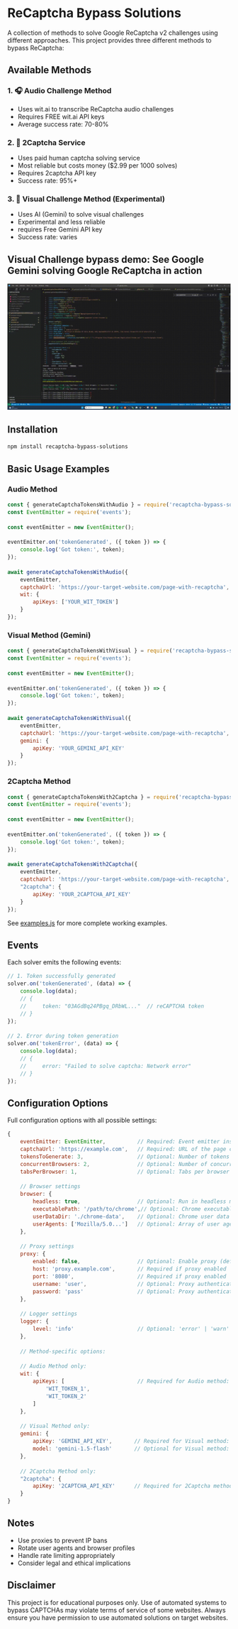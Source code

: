 # ReCaptcha Bypass Solutions

A collection of methods to solve Google ReCaptcha v2 challenges using different approaches. This project provides three different methods to bypass ReCaptcha:

## Available Methods

### 1. 🎧 Audio Challenge Method 
- Uses wit.ai to transcribe ReCaptcha audio challenges
- Requires FREE wit.ai API keys
- Average success rate: 70-80%

### 2. 👥 2Captcha Service
- Uses paid human captcha solving service
- Most reliable but costs money ($2.99 per 1000 solves)
- Requires 2captcha API key
- Success rate: 95%+

### 3. 🤖 Visual Challenge Method (Experimental)
- Uses AI (Gemini) to solve visual challenges
- Experimental and less reliable
- requires Free Gemini API key
- Success rate: varies

## Visual Challenge bypass demo: See Google Gemini solving Google ReCaptcha in action

![Visual Challenge Demo](./media/visual_challenge_demo.gif)

## Installation

```bash
npm install recaptcha-bypass-solutions
```

## Basic Usage Examples

### Audio Method
```javascript
const { generateCaptchaTokensWithAudio } = require('recaptcha-bypass-solutions');
const EventEmitter = require('events');

const eventEmitter = new EventEmitter();

eventEmitter.on('tokenGenerated', ({ token }) => {
    console.log('Got token:', token);
});

await generateCaptchaTokensWithAudio({
    eventEmitter,
    captchaUrl: 'https://your-target-website.com/page-with-recaptcha',
    wit: {
        apiKeys: ['YOUR_WIT_TOKEN']
    }
});
```

### Visual Method (Gemini)
```javascript
const { generateCaptchaTokensWithVisual } = require('recaptcha-bypass-solutions');
const EventEmitter = require('events');

const eventEmitter = new EventEmitter();

eventEmitter.on('tokenGenerated', ({ token }) => {
    console.log('Got token:', token);
});

await generateCaptchaTokensWithVisual({
    eventEmitter,
    captchaUrl: 'https://your-target-website.com/page-with-recaptcha',
    gemini: {
        apiKey: 'YOUR_GEMINI_API_KEY'
    }
});
```

### 2Captcha Method
```javascript
const { generateCaptchaTokensWith2Captcha } = require('recaptcha-bypass-solutions');
const EventEmitter = require('events');

const eventEmitter = new EventEmitter();

eventEmitter.on('tokenGenerated', ({ token }) => {
    console.log('Got token:', token);
});

await generateCaptchaTokensWith2Captcha({
    eventEmitter,
    captchaUrl: 'https://your-target-website.com/page-with-recaptcha',
    "2captcha": {
        apiKey: 'YOUR_2CAPTCHA_API_KEY'
    }
});
```

See [examples.js](./examples.js) for more complete working examples.

## Events

Each solver emits the following events:

```javascript
// 1. Token successfully generated
solver.on('tokenGenerated', (data) => {
    console.log(data);
    // {
    //     token: "03AGdBq24PBgq_DRbWL..."  // reCAPTCHA token
    // }
});

// 2. Error during token generation
solver.on('tokenError', (data) => {
    console.log(data);
    // {
    //     error: "Failed to solve captcha: Network error"
    // }
});
```

## Configuration Options

Full configuration options with all possible settings:

```javascript
{
    eventEmitter: EventEmitter,          // Required: Event emitter instance
    captchaUrl: 'https://example.com',   // Required: URL of the page containing reCAPTCHA
    tokensToGenerate: 3,                 // Optional: Number of tokens to generate (default: Infinity)
    concurrentBrowsers: 2,               // Optional: Number of concurrent browser instances (default: 1)
    tabsPerBrowser: 1,                   // Optional: Tabs per browser (default: 1)
    
    // Browser settings
    browser: {
        headless: true,                  // Optional: Run in headless mode (default: true)
        executablePath: '/path/to/chrome',// Optional: Chrome executable path
        userDataDir: './chrome-data',    // Optional: Chrome user data directory
        userAgents: ['Mozilla/5.0...']   // Optional: Array of user agents to rotate
    },
    
    // Proxy settings
    proxy: {
        enabled: false,                  // Optional: Enable proxy (default: false)
        host: 'proxy.example.com',       // Required if proxy enabled
        port: '8080',                    // Required if proxy enabled
        username: 'user',                // Optional: Proxy authentication
        password: 'pass'                 // Optional: Proxy authentication
    },
    
    // Logger settings
    logger: {
        level: 'info'                    // Optional: 'error' | 'warn' | 'info' | 'debug' | 'silent'
    },
    
    // Method-specific options:
    
    // Audio Method only:
    wit: {
        apiKeys: [                       // Required for Audio method: Array of wit.ai API keys
            'WIT_TOKEN_1',
            'WIT_TOKEN_2'
        ]
    },
    
    // Visual Method only:
    gemini: {
        apiKey: 'GEMINI_API_KEY',       // Required for Visual method: Gemini API key
        model: 'gemini-1.5-flash'       // Optional for Visual method: Gemini model (default: 'gemini-1.5-flash')
    },
    
    // 2Captcha Method only:
    "2captcha": {
        apiKey: '2CAPTCHA_API_KEY'      // Required for 2Captcha method: 2captcha API key
    }
}
```

## Notes

- Use proxies to prevent IP bans
- Rotate user agents and browser profiles
- Handle rate limiting appropriately
- Consider legal and ethical implications

## Disclaimer

This project is for educational purposes only. Use of automated systems to bypass CAPTCHAs may violate terms of service of some websites. Always ensure you have permission to use automated solutions on target websites.

